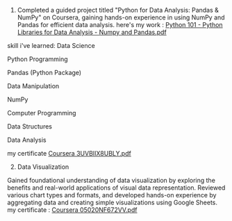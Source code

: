 1) Completed a guided project titled "Python for Data Analysis: Pandas & NumPy" on Coursera, gaining hands-on experience in using NumPy and Pandas for efficient data analysis.
here's my work : [Python 101 - Python Libraries for Data Analysis - Numpy and Pandas.pdf](https://github.com/user-attachments/files/21461081/Python.101.-.Python.Libraries.for.Data.Analysis.-.Numpy.and.Pandas.pdf)

skill i've  learned: 
Data Science

Python Programming

Pandas (Python Package)

Data Manipulation

NumPy

Computer Programming

Data Structures

Data Analysis


my certificate [Coursera 3UVBIIX8UBLY.pdf](https://github.com/user-attachments/files/21461082/Coursera.3UVBIIX8UBLY.pdf)


2) Data Visualization 

Gained foundational understanding of data visualization by exploring the benefits and real-world applications of visual data representation. Reviewed various chart types and formats, and developed hands-on experience by aggregating data and creating simple visualizations using Google Sheets.
my certificate : 
[Coursera 05020NF672VV.pdf](https://github.com/user-attachments/files/21461165/Coursera.05020NF672VV.pdf)
